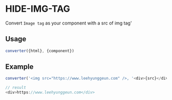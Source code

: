 # HIDE-IMG-TAG
Convert `Image tag` as your component with a src of img tag'

## Usage
``` javascript
converter({html}, {component})
```

## Example
``` javascript
converter('<img src="https://www.leehyunggeun.com" />, '<div>{src}</div>');

// result
<div>https://www.leehyunggeun.com</div>
```